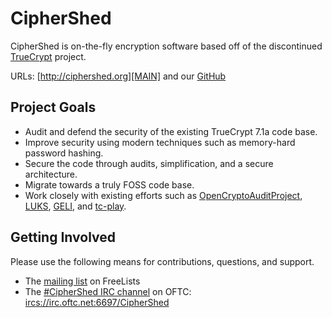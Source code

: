# CipherShed
CipherShed is on-the-fly encryption software based off of the discontinued [TrueCrypt][TC] project.

URLs: [http://ciphershed.org][MAIN] and our [GitHub][GH]

## Project Goals
* Audit and defend the security of the existing TrueCrypt 7.1a code base.
* Improve security using modern techniques such as memory-hard password hashing.
* Secure the code through audits, simplification, and a secure architecture.
* Migrate towards a truly FOSS code base.
* Work closely with existing efforts such as [OpenCryptoAuditProject][OCAP], [LUKS][LUKS], [GELI][GELI], and [tc-play][TCP].

## Getting Involved
Please use the following means for contributions, questions, and support.

* The [mailing list][ML] on FreeLists
* The [#CipherShed IRC channel][WC] on OFTC: [ircs://irc.oftc.net:6697/CipherShed][IRC]

[TC]: https://en.wikipedia.org/wiki/TrueCrypt
[MAIN]: http://ciphershed.org/
[GH]: https://github.com/CipherShed/CipherShed
[OCAP]: https://opencryptoaudit.org/
[LUKS]: https://code.google.com/p/cryptsetup/
[GELI]: https://en.wikipedia.org/wiki/Geli_(software)
[TCP]: https://github.com/bwalex/tc-play
[ML]: http://www.freelists.org/list/geekcrypt
[WC]: https://webchat.oftc.net/?channels=%23CipherShed
[IRC]: ircs://irc.oftc.net:6697/CipherShed
